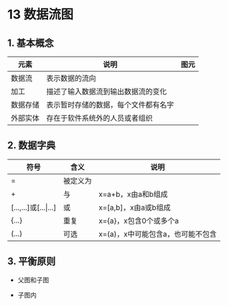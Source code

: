 # 13 数据流图

## 1. 基本概念

| 元素     | 说明                                 | 图元 |
| -------- | ------------------------------------ | ---- |
| 数据流   | 表示数据的流向                       |      |
| 加工     | 描述了输入数据流到输出数据流的变化   |      |
| 数据存储 | 表示暂时存储的数据，每个文件都有名字 |      |
| 外部实体 | 存在于软件系统外的人员或者组织       |      |



## 2. 数据字典

| 符号                  | 含义     | 说明                              |
| --------------------- | -------- | --------------------------------- |
| =                     | 被定义为 |                                   |
| +                     | 与       | x=a+b，x由a和b组成                |
| [...,...]或[...\|...] | 或       | x=[a,b]，x由a或b组成              |
| {...}                 | 重复     | x={a}，x包含0个或多个a            |
| (...)                 | 可选     | x=(a)，x中可能包含a，也可能不包含 |



## 3. 平衡原则

- 父图和子图

- 子图内






















